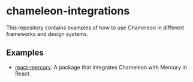 # chameleon-integrations

This repository contains examples of how to use Chameleon in different frameworks and design systems.

## Examples

- [react-mercury](./packages/react-mercury/react/README.md): A package that integrates Chameleon with Mercury in React.
